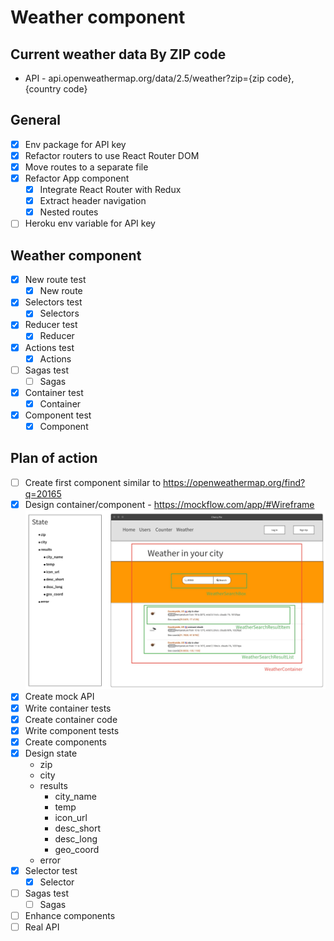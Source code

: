 # Weather component
## Current weather data By ZIP code

- API - api.openweathermap.org/data/2.5/weather?zip={zip code},{country code}

## General
- [x] Env package for API key
- [x] Refactor routers to use React Router DOM
- [x] Move routes to a separate file
- [x] Refactor App component
  - [x] Integrate React Router with Redux
  - [x] Extract header navigation
  - [x] Nested routes
- [ ] Heroku env variable for API key

## Weather component
- [x] New route test
  - [x] New route
- [x] Selectors test
  - [x] Selectors
- [x] Reducer test
  - [x] Reducer
- [x] Actions test
  - [x] Actions
- [ ] Sagas test
  - [ ] Sagas
- [x] Container test
  - [x] Container
- [x] Component test
  - [x] Component

## Plan of action
- [ ] Create first component similar to https://openweathermap.org/find?q=20165
- [x] Design container/component - https://mockflow.com/app/#Wireframe
![alt text](./images/weather-comp-mockup.jpg "Weather component mockup")
- [x] Create mock API
- [x] Write container tests
- [x] Create container code
- [x] Write component tests
- [x] Create components
- [x] Design state
  - zip
  - city
  - results
    - city_name
    - temp
    - icon_url
    - desc_short
    - desc_long
    - geo_coord
  - error
- [x] Selector test
  - [x] Selector
- [ ] Sagas test
  - [ ] Sagas
- [ ] Enhance components
- [ ] Real API
